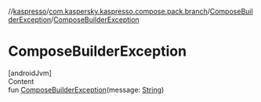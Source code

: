 //[kaspresso](../../index.md)/[com.kaspersky.kaspresso.compose.pack.branch](../index.md)/[ComposeBuilderException](index.md)/[ComposeBuilderException](-compose-builder-exception.md)



# ComposeBuilderException  
[androidJvm]  
Content  
fun [ComposeBuilderException](-compose-builder-exception.md)(message: [String](https://kotlinlang.org/api/latest/jvm/stdlib/kotlin/-string/index.html))  



